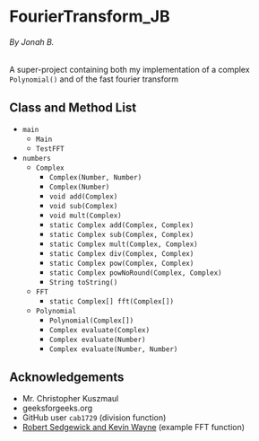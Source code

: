 # FourierTransform_JB
###### By *Jonah B.*
A super-project containing both my implementation of a complex `Polynomial()`
and of the fast fourier transform

## Class and Method List
- `main`
  - `Main`
  - `TestFFT`
- `numbers`
  - `Complex`
    - `Complex(Number, Number)`
    - `Complex(Number)`
    - `void add(Complex)`
    - `void sub(Complex)`
    - `void mult(Complex)`
    - `static Complex add(Complex, Complex)`
    - `static Complex sub(Complex, Complex)`
    - `static Complex mult(Complex, Complex)`
    - `static Complex div(Complex, Complex)`
    - `static Complex pow(Complex, Complex)`
    - `static Complex powNoRound(Complex, Complex)`
    - `String toString()`
  - `FFT`
    - `static Complex[] fft(Complex[])`
  - `Polynomial`
    - `Polynomial(Complex[])`
    - `Complex evaluate(Complex)`
    - `Complex evaluate(Number)`
    - `Complex evaluate(Number, Number)`

## Acknowledgements
- Mr. Christopher Kuszmaul
- geeksforgeeks.org
- GitHub user `cab1729` (division function)
- [Robert Sedgewick and Kevin Wayne](https://introcs.cs.princeton.edu/java/97data/FFT.java.html)
  (example FFT function)